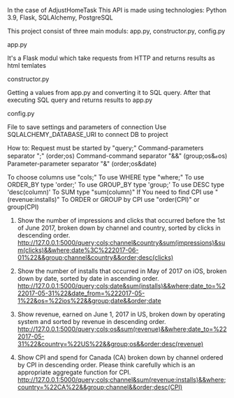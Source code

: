 In the case of AdjustHomeTask
This API is made using technologies: Python 3.9, Flask, SQLAlchemy, PostgreSQL

This project consist of three main moduls: app.py, constructor.py, config.py

app.py 

It's a Flask modul which take requests from HTTP and returns results as html temlates

constructor.py

Getting a values from app.py and converting it to SQL query. After that 
executing SQL query and returns results to app.py

config.py 

File to save settings and parameters of connection 
Use SQLALCHEMY_DATABASE_URI to connect DB to project

How to:
Request must be started by "query;"
Command-parameters separator ";" (order;os)
Command-command separator "&&" (group;os&&order;os)
Parameter-parameter separator "&" (order;os&date)

To choose columns use "cols;"
To use WHERE type "where;"
To use ORDER_BY type  'order;'
To use GROUP_BY type  'group;'
To use DESC type  'desc(column)'
To SUM type  "sum(column)"
If You need to find CPI use "(revenue:installs)"
To ORDER or GROUP by CPI use "order(CPI)" or group(CPI)


1. Show the number of impressions and clicks that occurred before the 1st of June 2017, 
   broken down by channel and country, sorted by clicks in descending order.
http://127.0.0.1:5000/query;cols;channel&country&sum(impressions)&sum(clicks)&&where;date%3C%222017-06-01%22&&group;channel&country&&order;desc(clicks)

2. Show the number of installs that occurred in May of 2017 on iOS, broken down by date, sorted by date in ascending order.
http://127.0.0.1:5000/query;cols;date&sum(installs)&&where;date_to=%222017-05-31%22&date_from=%222017-05-1%22&os=%22ios%22&&group;date&&order;date
3. Show revenue, earned on June 1, 2017 in US, broken down by operating system and sorted by revenue in descending order.
http://127.0.0.1:5000/query;cols;os&sum(revenue)&&where;date_to=%222017-05-31%22&country=%22US%22&&group;os&&order;desc(revenue)
4. Show CPI and spend for Canada (CA) broken down by channel ordered by CPI in descending order. 
   Please think carefully which is an appropriate aggregate function for CPI.
http://127.0.0.1:5000/query;cols;channel&sum(revenue:installs)&&where;country=%22CA%22&&group;channel&&order;desc(CPI)